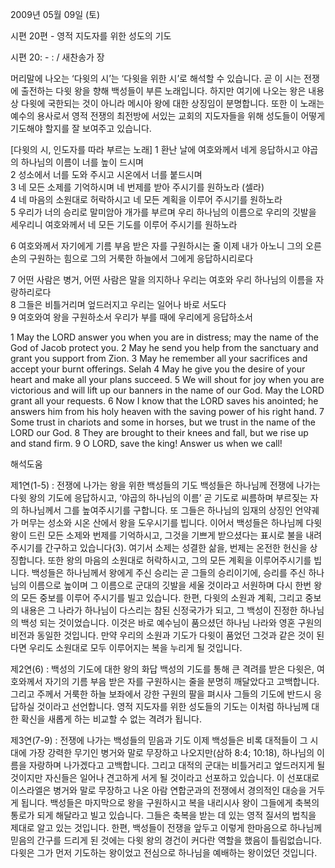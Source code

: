 2009년 05월 09일 (토)

시편 20편 - 영적 지도자를 위한 성도의 기도



시편 20: - : / 새찬송가  장

머리말에 나오는 ‘다윗의 시’는 ‘다윗을 위한 시’로 해석할 수 있습니다. 곧 이 시는 전쟁에 출전하는 다윗 왕을 향해 백성들이 부른 노래입니다. 하지만 여기에 나오는 왕은 내용상 다윗에 국한되는 것이 아니라 메시아 왕에 대한 상징임이 분명합니다. 또한 이 노래는 예수의 용사로서 영적 전쟁의 최전방에 서있는 교회의 지도자들을 위해 성도들이 어떻게 기도해야 할지를 잘 보여주고 있습니다.  

[다윗의 시, 인도자를 따라 부르는 노래]
1 환난 날에 여호와께서 네게 응답하시고 
야곱의 하나님의 이름이 너를 높이 드시며  
2 성소에서 너를 도와 주시고 시온에서 너를 붙드시며  
3 네 모든 소제를 기억하시며 네 번제를 받아 주시기를 원하노라 (셀라)  
4 네 마음의 소원대로 허락하시고 네 모든 계획을 이루어 주시기를 원하노라  
5 우리가 너의 승리로 말미암아 개가를 부르며 
우리 하나님의 이름으로 우리의 깃발을 세우리니 
여호와께서 네 모든 기도를 이루어 주시기를 원하노라  

6 여호와께서 자기에게 기름 부음 받은 자를 구원하시는 줄 이제 내가 아노니 
그의 오른손의 구원하는 힘으로 그의 거룩한 하늘에서 그에게 응답하시리로다  

7 어떤 사람은 병거, 어떤 사람은 말을 의지하나 
우리는 여호와 우리 하나님의 이름을 자랑하리로다  
8 그들은 비틀거리며 엎드러지고 우리는 일어나 바로 서도다  
9 여호와여 왕을 구원하소서 우리가 부를 때에 우리에게 응답하소서 

1 May the LORD answer you when you are in distress; may the name of the God of Jacob protect you. 2 May he send you help from the sanctuary and grant you support from Zion. 3 May he remember all your sacrifices and accept your burnt offerings. Selah 4 May he give you the desire of your heart and make all your plans succeed. 5 We will shout for joy when you are victorious and will lift up our banners in the name of our God. May the LORD grant all your requests. 6 Now I know that the LORD saves his anointed; he answers him from his holy heaven with the saving power of his right hand. 7 Some trust in chariots and some in horses, but we trust in the name of the LORD our God. 8 They are brought to their knees and fall, but we rise up and stand firm. 9 O LORD, save the king! Answer us when we call!

해석도움





제1연(1-5) : 전쟁에 나가는 왕을 위한 백성들의 기도 
백성들은 하나님께 전쟁에 나가는 다윗 왕의 기도에 응답하시고, ‘야곱의 하나님의 이름’ 곧 기도로 씨름하며 부르짖는 자의 하나님께서 그를 높여주시기를 구합니다. 또 그들은 하나님의 임재의 상징인 언약궤가 머무는 성소와 시온 산에서 왕을 도우시기를 빕니다. 이어서 백성들은 하나님께 다윗 왕이 드린 모든 소제와 번제를 기억하시고, 그것을 기쁘게 받으셨다는 표시로 불을 내려주시기를 간구하고 있습니다(3). 여기서 소제는 성결한 삶을, 번제는 온전한 헌신을 상징합니다. 또한 왕의 마음의 소원대로 허락하시고, 그의 모든 계획을 이루어주시기를 빕니다. 백성들은 하나님께서 왕에게 주신 승리는 곧 그들의 승리이기에, 승리를 주신 하나님의 이름으로 높이며 그 이름으로 군대의 깃발을 세울 것이라고 서원하며 다시 한번 왕의 모든 중보를 이루어 주시기를 빌고 있습니다. 한편, 다윗의 소원과 계획, 그리고 중보의 내용은 그 나라가 하나님이 다스리는 참된 신정국가가 되고, 그 백성이 진정한 하나님의 백성 되는 것이었습니다. 이것은 바로 예수님이 품으셨던 하나님 나라와 영혼 구원의 비전과 동일한 것입니다. 만약 우리의 소원과 기도가 다윗이 품었던 그것과 같은 것이 된다면 우리도 소원대로 모두 이루어지는 복을 누리게 될 것입니다. 

제2연(6) : 백성의 기도에 대한 왕의 화답
백성의 기도를 통해 큰 격려를 받은 다윗은, 여호와께서 자기의 기름 부음 받은 자를 구원하시는 줄을 분명히 깨달았다고 고백합니다. 그리고 주께서 거룩한 하늘 보좌에서 강한 구원의 팔을 펴시사 그들의 기도에 반드시 응답하실 것이라고 선언합니다. 영적 지도자를 위한 성도들의 기도는 이처럼 하나님께 대한 확신을 새롭게 하는 비교할 수 없는 격려가 됩니다. 

제3연(7-9) : 전쟁에 나가는 백성들의 믿음과 기도 
이제 백성들은 비록 대적들이 그 시대에 가장 강력한 무기인 병거와 말로 무장하고 나오지만(삼하 8:4; 10:18), 하나님의 이름을 자랑하며 나가겠다고 고백합니다. 그리고 대적의 군대는 비틀거리고 엎드러지게 될 것이지만 자신들은 일어나 견고하게 서게 될 것이라고 선포하고 있습니다. 이 선포대로 이스라엘은 병거와 말로 무장하고 나온 아람 연합군과의 전쟁에서 경의적인 대승을 거두게 됩니다. 백성들은 마지막으로 왕을 구원하시고 복을 내리시사 왕이 그들에게 축복의 통로가 되게 해달라고 빌고 있습니다. 그들은 축복을 받는 데 있는 영적 질서의 법칙을 제대로 알고 있는 것입니다. 한편, 백성들이 전쟁을 앞두고 이렇게 한마음으로 하나님께 믿음의 간구를 드리게 된 것에는 다윗 왕의 경건이 커다란 역할을 했음이 틀림없습니다. 다윗은 그가 먼저 기도하는 왕이었고 전심으로 하나님을 예배하는 왕이었던 것입니다.
